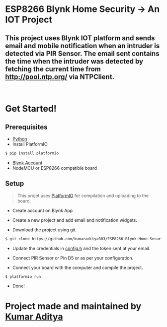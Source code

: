 # ESP8266 Blynk Home Security -> An IOT Project

## This project uses Blynk IOT platform and sends email and mobile notification when an intruder is detected via PIR Sensor. The email sent contains the time when the intruder was detected by fetching the current time from http://pool.ntp.org/ via NTPClient.

<br>

# Get Started!

## Prerequisites

- [Python](https://www.python.org/)
- Install PlatformIO

```bash
$ pip install platformio
```

- [Blynk Account](https://blynk.io/)
- NodeMCU or ESP8266 compatible board

## Setup

> This projet uses [PlatformIO](https://platformio.org/) for compilation and uploading to the board.

- Create account on Blynk App
- Create a new project and add email and notification widgets.

- Download the project using git.

```bash
$ git clone https://github.com/kumaraditya303/ESP8266-Blynk-Home-Security.git
```

- Update the credentials in [config.h](./include/config.h) and the token sent at your email.

- Connect PIR Sensor or Pin D5 or as per your configuration.

- Connect your board with the computer and compile the project.

```bash
$ platformio run
```

- Done!

# Project made and maintained by [Kumar Aditya](https://github.com/kumaraditya303)
